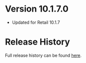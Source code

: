 # Version 10.1.7.0

* Updated for Retail 10.1.7

# Release History

Full release history can be found [here](https://github.com/kstange/MasqueBlizzBars/wiki/Release-Notes).
